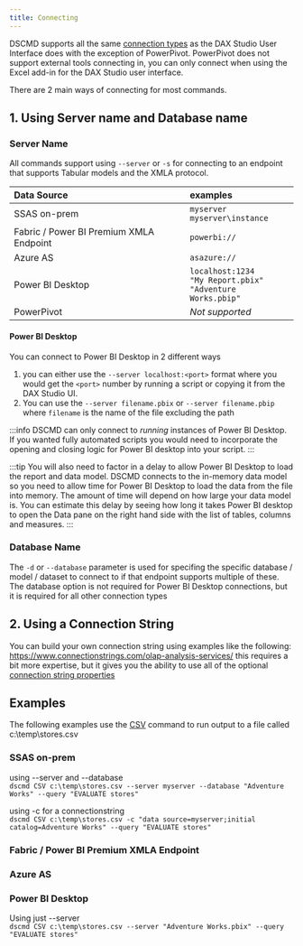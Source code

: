 ```yaml
---
title: Connecting
---
```


DSCMD supports all the same [connection types](/tutorials/getting-connected/) as the DAX Studio User Interface does with the exception of PowerPivot. PowerPivot does not support external tools connecting in, you can only connect when using the Excel add-in for the DAX Studio user interface.

There are 2 main ways of connecting for most commands. 

## 1. Using Server name and Database name

### Server Name

All commands support using `--server` or `-s` for connecting to an endpoint that supports Tabular models and the XMLA protocol. 

| Data Source | examples |
| :--- | :--- |
| SSAS on-prem | `myserver` <br/> `myserver\instance` |
| Fabric / Power BI Premium XMLA Endpoint |  `powerbi://` |
| Azure AS | `asazure:// ` |
| Power BI Desktop | `localhost:1234` <br/> `"My Report.pbix"` <br/> `"Adventure Works.pbip"`|
| PowerPivot | _Not supported_ |

#### Power BI Desktop 
You can connect to Power BI Desktop in 2 different ways

1. you can either use the `--server localhost:<port>` format where you would get the `<port>` number by running a script or copying it from the DAX Studio UI. 
2. You can use the `--server filename.pbix` or `--server filename.pbip` where `filename` is the name of the file excluding the path

:::info
DSCMD can only connect to _running_ instances of Power BI Desktop. If you wanted fully automated scripts you would need to incorporate the opening and closing logic for Power BI desktop into your script. 
:::

:::tip
You will also need to factor in a delay to allow Power BI Desktop to load the report and data model. DSCMD connects to the in-memory data model so you need to allow time for Power BI Desktop to load the data from the file into memory. The amount of time will depend on how large your data model is. You can estimate this delay by seeing how long it takes Power BI desktop to open the Data pane on the right hand side with the list of tables, columns and measures.
:::

### Database Name

The `-d` or `--database` parameter is used for specifing the specific database / model / dataset to connect to if that endpoint supports multiple of these. The database option is not required for Power BI Desktop connections, but it is required for all other connection types

## 2. Using a Connection String

You can build your own connection string using examples like the following: https://www.connectionstrings.com/olap-analysis-services/ this requires a bit more expertise, but it gives you the ability to use all of the optional [connection string properties](https://learn.microsoft.com/en-us/analysis-services/instances/connection-string-properties-analysis-services?view=asallproducts-allversions)

## Examples

The following examples use the [CSV](../commands/csv-command) command to run  output to a file called c:\temp\stores.csv 

### SSAS on-prem 
using --server and --database<br/>
`dscmd CSV c:\temp\stores.csv --server myserver --database "Adventure Works" --query "EVALUATE stores"`

using -c for a connectionstring<br/>
`dscmd CSV c:\temp\stores.csv -c "data source=myserver;initial catalog=Adventure Works" --query "EVALUATE stores"`
### Fabric / Power BI Premium XMLA Endpoint 

### Azure AS 

### Power BI Desktop 
Using just --server<br/>
`dscmd CSV c:\temp\stores.csv --server "Adventure Works.pbix" --query "EVALUATE stores"`
